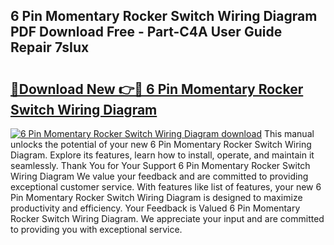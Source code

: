 ## 6 Pin Momentary Rocker Switch Wiring Diagram PDF Download Free - Part-C4A User Guide Repair 7sIux

# <h2><a href="http://dfiork.blite.top/?on=6+Pin+Momentary+Rocker+Switch+Wiring+Diagram">🔗Download New 👉🔴 6 Pin Momentary Rocker Switch Wiring Diagram</a></h2>

[![6 Pin Momentary Rocker Switch Wiring Diagram download](https://i.imgur.com/lujVjoI.png)](http://dfiork.blite.top/?on=6+Pin+Momentary+Rocker+Switch+Wiring+Diagram)
This manual unlocks the potential of your new 6 Pin Momentary Rocker Switch Wiring Diagram. Explore its features, learn how to install, operate, and maintain it seamlessly. Thank You for Your Support 6 Pin Momentary Rocker Switch Wiring Diagram We value your feedback and are committed to providing exceptional customer service. With features like list of features, your new 6 Pin Momentary Rocker Switch Wiring Diagram is designed to maximize productivity and efficiency. Your Feedback is Valued 6 Pin Momentary Rocker Switch Wiring Diagram. We appreciate your input and are committed to providing you with exceptional service.
